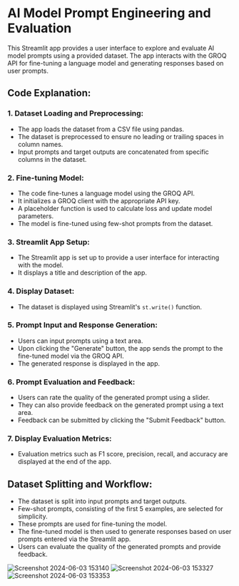 # AI Model Prompt Engineering and Evaluation

This Streamlit app provides a user interface to explore and evaluate AI model prompts using a provided dataset. The app interacts with the GROQ API for fine-tuning a language model and generating responses based on user prompts.

## Code Explanation:

### 1. Dataset Loading and Preprocessing:
- The app loads the dataset from a CSV file using pandas.
- The dataset is preprocessed to ensure no leading or trailing spaces in column names.
- Input prompts and target outputs are concatenated from specific columns in the dataset.

### 2. Fine-tuning Model:
- The code fine-tunes a language model using the GROQ API.
- It initializes a GROQ client with the appropriate API key.
- A placeholder function is used to calculate loss and update model parameters.
- The model is fine-tuned using few-shot prompts from the dataset.

### 3. Streamlit App Setup:
- The Streamlit app is set up to provide a user interface for interacting with the model.
- It displays a title and description of the app.

### 4. Display Dataset:
- The dataset is displayed using Streamlit's `st.write()` function.

### 5. Prompt Input and Response Generation:
- Users can input prompts using a text area.
- Upon clicking the "Generate" button, the app sends the prompt to the fine-tuned model via the GROQ API.
- The generated response is displayed in the app.

### 6. Prompt Evaluation and Feedback:
- Users can rate the quality of the generated prompt using a slider.
- They can also provide feedback on the generated prompt using a text area.
- Feedback can be submitted by clicking the "Submit Feedback" button.

### 7. Display Evaluation Metrics:
- Evaluation metrics such as F1 score, precision, recall, and accuracy are displayed at the end of the app.

## Dataset Splitting and Workflow:
- The dataset is split into input prompts and target outputs.
- Few-shot prompts, consisting of the first 5 examples, are selected for simplicity.
- These prompts are used for fine-tuning the model.
- The fine-tuned model is then used to generate responses based on user prompts entered via the Streamlit app.
- Users can evaluate the quality of the generated prompts and provide feedback.




![Screenshot 2024-06-03 153140](https://github.com/imgowthamg/AI-Model-Prompt-Engineering-and-Evaluation/assets/119653141/f88282b6-01c5-4ab3-ad85-fe89cdb30768)
![Screenshot 2024-06-03 153327](https://github.com/imgowthamg/AI-Model-Prompt-Engineering-and-Evaluation/assets/119653141/be6c7635-846f-450f-91a0-7ca6dc82da38)
![Screenshot 2024-06-03 153353](https://github.com/imgowthamg/AI-Model-Prompt-Engineering-and-Evaluation/assets/119653141/20048fd7-a4e4-41ae-af0a-550ccbf8248a)
